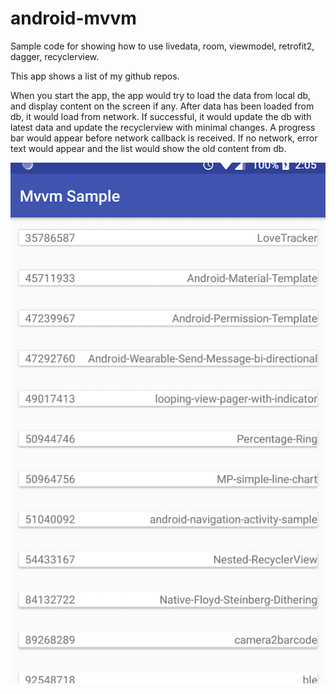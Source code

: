 # android-mvvm

Sample code for showing how to use livedata, room, viewmodel, retrofit2, dagger, recyclerview.

This app shows a list of my github repos.

When you start the app, the app would try to load the data from local db, and display content on the screen if any. After data has been loaded from db, it would load from network. If successful, it would update the db with latest data and update the recyclerview with minimal changes. A progress bar would appear before network callback is received. If no network, error text would appear and the list would show the old content from db.

![Output sample](https://github.com/jeffreyliu8/android-mvvm/blob/master/screenshot.png)
